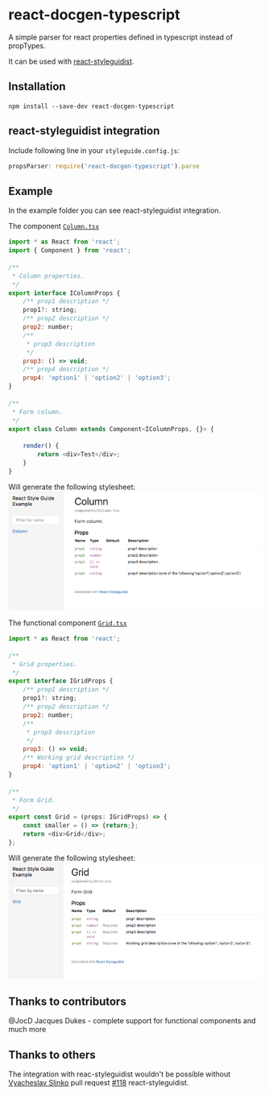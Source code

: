 # react-docgen-typescript

A simple parser for react properties defined in typescript instead of propTypes. 

It can be used with [react-styleguidist](https://github.com/sapegin/react-styleguidist).

## Installation 

```
npm install --save-dev react-docgen-typescript
```

## react-styleguidist integration

Include following line in your `styleguide.config.js`:

```javascript
propsParser: require('react-docgen-typescript').parse
```
## Example

In the example folder you can see react-styleguidist integration.

The component [`Column.tsx`](./example/react-styleguidist-example/components/Column.tsx)

```javascript
import * as React from 'react';
import { Component } from 'react';

/**
 * Column properties.
 */
export interface IColumnProps {
	/** prop1 description */
    prop1?: string;
	/** prop2 description */
    prop2: number;
	/** 
     * prop3 description 
     */
    prop3: () => void;
	/** prop4 description */
    prop4: 'option1' | 'option2' | 'option3';
}

/**
 * Form column.
 */
export class Column extends Component<IColumnProps, {}> {
    
    render() {
        return <div>Test</div>;
    }            
}
```
Will generate the following stylesheet:
![Stylesheet example](./stylesheet-example-column.png "Stylesheet example")

The functional component [`Grid.tsx`](./example/react-styleguidist-example/components/Grid.tsx)

```javascript
import * as React from 'react';

/**
 * Grid properties.
 */
export interface IGridProps {
    /** prop1 description */
    prop1?: string;
    /** prop2 description */
    prop2: number;
    /**
     * prop3 description
     */
    prop3: () => void;
    /** Working grid description */
    prop4: 'option1' | 'option2' | 'option3';
}

/**
 * Form Grid.
 */
export const Grid = (props: IGridProps) => {
    const smaller = () => {return;};
    return <div>Grid</div>;
};
```

Will generate the following stylesheet:
![Stylesheet example](./stylesheet-example-grid.png "Stylesheet example")

## Thanks to contributors

@JocD Jacques Dukes - complete support for functional components and much more

## Thanks to others
The integration with reac-styleguidist wouldn't be possible without [Vyacheslav Slinko](https://github.com/vslinko) pull request [#118](https://github.com/sapegin/react-styleguidist/pull/118) react-styleguidist.
